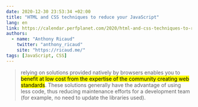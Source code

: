 ```yaml
---
date: 2020-12-30 23:53:34 +02:00
title: "HTML and CSS techniques to reduce your JavaScript"
lang: en
link: https://calendar.perfplanet.com/2020/html-and-css-techniques-to-reduce-your-javascript
authors:
  - name: "Anthony Ricaud"
    twitter: "anthony_ricaud"
    site: "https://ricaud.me/"
tags: [JavaScript, CSS]
---
```


> relying on solutions provided natively by browsers enables you to <mark>benefit at low cost from the expertise of the community creating web standards</mark>. These solutions generally have the advantage of using less code, thus reducing maintenance efforts for a development team (for example, no need to update the libraries used).
